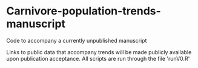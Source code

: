 # Carnivore-population-trends-manuscript
Code to accompany a currently unpublished manuscript

Links to public data that accompany trends will be made publicly available upon publication acceptance. All scripts are run through the file 'runV0.R'

